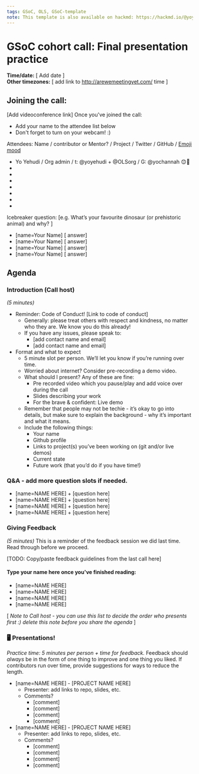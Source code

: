 ```yaml
---
tags: GSoC, OLS, GSoC-template
note: This template is also available on hackmd: https://hackmd.io/@yoyehudi/r1D4lxtPB 
---
```


# GSoC cohort call: Final presentation practice

**Time/date:** [ Add date ]  
**Other timezones:** [ add link to http://arewemeetingyet.com/ time ]  

## Joining the call: 
[Add videoconference link] 
Once you've joined the call:
- Add your name to the attendee list below 
- Don't forget to turn on your webcam! :) 
    

Attendees: Name / contributor or Mentor? / Project / Twitter / GitHub / [Emoji mood](https://emojipedia.org/)
- Yo Yehudi / Org admin / t: @yoyehudi + @OLSorg / G: @yochannah 😊🎉
- 
- 
- 
- 
- 
- 
-  

Icebreaker question: [e.g. What’s your favourite dinosaur (or prehistoric animal) and why? ]
- [name=Your Name] [ answer]
- [name=Your Name] [ answer]
- [name=Your Name] [ answer]
- [name=Your Name] [ answer]

## Agenda

### Introduction (Call host)
_(5 minutes)_
 - Reminder: Code of Conduct! [Link to code of conduct]
      - Generally: please treat others with respect and kindness, no matter who they are. We know you do this already! 
      - If you have any issues, please speak to:
        - [add contact name and email]
        - [add contact name and email]
- Format and what to expect 
    - 5 minute slot per person. We’ll let you know if you’re running over time. 
    - Worried about internet? Consider pre-recording a demo video.
    - What should I present?   Any of these are fine:
        - Pre recorded video which you pause/play and add voice over during the call
        - Slides describing your work
        - For the brave & confident: Live demo
    - Remember that people may not be techie - it’s okay to go into details, but make sure to explain the background - why it’s important and what it means. 
    - Include the following things:
        - Your name
        - Github profile
        - Links to project(s) you’ve been working on (git and/or live demos) 
        - Current state
        - Future work (that you’d do if you have time!)
### Q&A - add more question slots if needed.
- [name=NAME HERE] + [question here]
- [name=NAME HERE] + [question here]
- [name=NAME HERE] + [question here]
- [name=NAME HERE] + [question here]

### Giving Feedback 
_(5 minutes)_ 
This is a reminder of the feedback session we did last time. Read through before we proceed. 

[TODO: Copy/paste feedback guidelines from the last call here]

#### Type your name here once you've finished reading:
- [name=NAME HERE]
- [name=NAME HERE]
- [name=NAME HERE]
- [name=NAME HERE]

[ _Note to Call host - you can use this list to decide the order who presents first :) delete this note before you share the agenda_ ]

### 🖥 Presentations! 
_Practice time: 5 minutes per person + time for feedback._
Feedback should *always* be in the form of one thing to improve and one thing you liked. If contributors run over time, provide suggestions for ways to reduce the length. 

- [name=NAME HERE] - [PROJECT NAME HERE]
    - Presenter: add links to repo, slides, etc.
    - Comments?
        - [comment]
        - [comment]
        - [comment]
        - [comment]
- [name=NAME HERE] - [PROJECT NAME HERE]
    - Presenter: add links to repo, slides, etc.
    - Comments?
        - [comment]
        - [comment]
        - [comment]
        - [comment]

